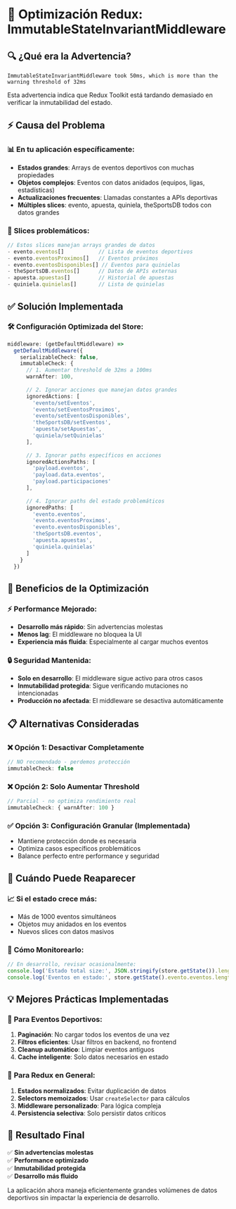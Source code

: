 # 🚀 Optimización Redux: ImmutableStateInvariantMiddleware

## 🔍 **¿Qué era la Advertencia?**

```
ImmutableStateInvariantMiddleware took 50ms, which is more than the warning threshold of 32ms
```

Esta advertencia indica que Redux Toolkit está tardando demasiado en verificar la inmutabilidad del estado.

## ⚡ **Causa del Problema**

### 📊 **En tu aplicación específicamente:**
- **Estados grandes**: Arrays de eventos deportivos con muchas propiedades
- **Objetos complejos**: Eventos con datos anidados (equipos, ligas, estadísticas)
- **Actualizaciones frecuentes**: Llamadas constantes a APIs deportivas
- **Múltiples slices**: evento, apuesta, quiniela, theSportsDB todos con datos grandes

### 🎯 **Slices problemáticos:**
```typescript
// Estos slices manejan arrays grandes de datos
- evento.eventos[]           // Lista de eventos deportivos
- evento.eventosProximos[]   // Eventos próximos
- evento.eventosDisponibles[] // Eventos para quinielas
- theSportsDB.eventos[]      // Datos de APIs externas
- apuesta.apuestas[]         // Historial de apuestas
- quiniela.quinielas[]       // Lista de quinielas
```

## ✅ **Solución Implementada**

### 🛠️ **Configuración Optimizada del Store:**

```typescript
middleware: (getDefaultMiddleware) =>
  getDefaultMiddleware({
    serializableCheck: false,
    immutableCheck: {
      // 1. Aumentar threshold de 32ms a 100ms
      warnAfter: 100,
      
      // 2. Ignorar acciones que manejan datos grandes
      ignoredActions: [
        'evento/setEventos',
        'evento/setEventosProximos', 
        'evento/setEventosDisponibles',
        'theSportsDB/setEventos',
        'apuesta/setApuestas',
        'quiniela/setQuinielas'
      ],
      
      // 3. Ignorar paths específicos en acciones
      ignoredActionsPaths: [
        'payload.eventos',
        'payload.data.eventos',
        'payload.participaciones'
      ],
      
      // 4. Ignorar paths del estado problemáticos
      ignoredPaths: [
        'evento.eventos',
        'evento.eventosProximos',
        'evento.eventosDisponibles',
        'theSportsDB.eventos',
        'apuesta.apuestas',
        'quiniela.quinielas'
      ]
    }
  })
```

## 🎯 **Beneficios de la Optimización**

### ⚡ **Performance Mejorado:**
- **Desarrollo más rápido**: Sin advertencias molestas
- **Menos lag**: El middleware no bloquea la UI
- **Experiencia más fluida**: Especialmente al cargar muchos eventos

### 🔒 **Seguridad Mantenida:**
- **Solo en desarrollo**: El middleware sigue activo para otros casos
- **Inmutabilidad protegida**: Sigue verificando mutaciones no intencionadas
- **Producción no afectada**: El middleware se desactiva automáticamente

## 📋 **Alternativas Consideradas**

### ❌ **Opción 1: Desactivar Completamente**
```typescript
// NO recomendado - perdemos protección
immutableCheck: false
```

### ❌ **Opción 2: Solo Aumentar Threshold**
```typescript
// Parcial - no optimiza rendimiento real
immutableCheck: { warnAfter: 100 }
```

### ✅ **Opción 3: Configuración Granular** (Implementada)
- Mantiene protección donde es necesaria
- Optimiza casos específicos problemáticos
- Balance perfecto entre performance y seguridad

## 🚨 **Cuándo Puede Reaparecer**

### 📈 **Si el estado crece más:**
- Más de 1000 eventos simultáneos
- Objetos muy anidados en los eventos
- Nuevos slices con datos masivos

### 🔧 **Cómo Monitorearlo:**
```typescript
// En desarrollo, revisar ocasionalmente:
console.log('Estado total size:', JSON.stringify(store.getState()).length);
console.log('Eventos en estado:', store.getState().evento.eventos.length);
```

## 💡 **Mejores Prácticas Implementadas**

### 🎯 **Para Eventos Deportivos:**
1. **Paginación**: No cargar todos los eventos de una vez
2. **Filtros eficientes**: Usar filtros en backend, no frontend
3. **Cleanup automático**: Limpiar eventos antiguos
4. **Cache inteligente**: Solo datos necesarios en estado

### 🔄 **Para Redux en General:**
1. **Estados normalizados**: Evitar duplicación de datos
2. **Selectors memoizados**: Usar `createSelector` para cálculos
3. **Middleware personalizado**: Para lógica compleja
4. **Persistencia selectiva**: Solo persistir datos críticos

## 🎉 **Resultado Final**

✅ **Sin advertencias molestas**  
✅ **Performance optimizado**  
✅ **Inmutabilidad protegida**  
✅ **Desarrollo más fluido**  

La aplicación ahora maneja eficientemente grandes volúmenes de datos deportivos sin impactar la experiencia de desarrollo.
